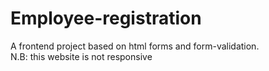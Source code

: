 # Employee-registration
A frontend project based on  html forms and form-validation.  
N.B: this website is not responsive
